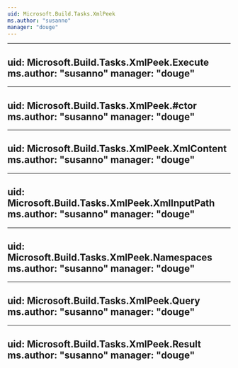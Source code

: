 ```yaml
---
uid: Microsoft.Build.Tasks.XmlPeek
ms.author: "susanno"
manager: "douge"
---
```


---
uid: Microsoft.Build.Tasks.XmlPeek.Execute
ms.author: "susanno"
manager: "douge"
---

---
uid: Microsoft.Build.Tasks.XmlPeek.#ctor
ms.author: "susanno"
manager: "douge"
---

---
uid: Microsoft.Build.Tasks.XmlPeek.XmlContent
ms.author: "susanno"
manager: "douge"
---

---
uid: Microsoft.Build.Tasks.XmlPeek.XmlInputPath
ms.author: "susanno"
manager: "douge"
---

---
uid: Microsoft.Build.Tasks.XmlPeek.Namespaces
ms.author: "susanno"
manager: "douge"
---

---
uid: Microsoft.Build.Tasks.XmlPeek.Query
ms.author: "susanno"
manager: "douge"
---

---
uid: Microsoft.Build.Tasks.XmlPeek.Result
ms.author: "susanno"
manager: "douge"
---
